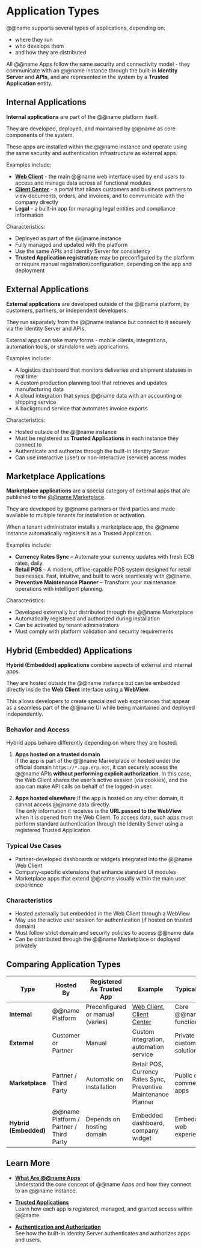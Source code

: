 # Application Types

@@name supports several types of applications, depending on:

- where they run
- who develops them
- and how they are distributed

All @@name Apps follow the same security and connectivity model - they communicate with an @@name instance through the built-in **Identity Server** and **APIs**, and are represented in the system by a **Trusted Application** entity.

## Internal Applications

**Internal applications** are part of the @@name platform itself.  

They are developed, deployed, and maintained by @@name as core components of the system.

These apps are installed within the @@name instance and operate using the same security and authentication infrastructure as external apps.

Examples include:

- **[Web Client](https://docs.erp.net/webclient/)** - the main @@name web interface used by end users to access and manage data across all functional modules
- **[Client Center](https://docs.erp.net/tech/modules/crm/clientcenter/index.html)** - a portal that allows customers and business partners to view documents, orders, and invoices, and to communicate with the company directly
- **Legal** - a built-in app for managing legal entities and compliance information

Characteristics:

- Deployed as part of the @@name instance  
- Fully managed and updated with the platform  
- Use the same APIs and Identity Server for consistency  
- **Trusted Application registration:** may be preconfigured by the platform or require manual registration/configuration, depending on the app and deployment

## External Applications

**External applications** are developed outside of the @@name platform, by customers, partners, or independent developers.

They run separately from the @@name instance but connect to it securely via the Identity Server and APIs.

External apps can take many forms - mobile clients, integrations, automation tools, or standalone web applications.

Examples include:

- A logistics dashboard that monitors deliveries and shipment statuses in real time
- A custom production planning tool that retrieves and updates manufacturing data
- A cloud integration that syncs @@name data with an accounting or shipping service
- A background service that automates invoice exports

Characteristics:

- Hosted outside of the @@name instance  
- Must be registered as **Trusted Applications** in each instance they connect to
- Authenticate and authorize through the built-in Identity Server
- Can use interactive (user) or non-interactive (service) access modes

## Marketplace Applications

**Marketplace applications** are a special category of external apps that are published to the [@@name Marketplace](https://marketplace.erp.net/).

They are developed by @@name partners or third parties and made available to multiple tenants for installation or activation.

When a tenant administrator installs a marketplace app, the @@name instance automatically registers it as a Trusted Application.

Examples include:

- **Currency Rates Sync** – Automate your currency updates with fresh ECB rates, daily.  
- **Retail POS** – A modern, offline-capable POS system designed for retail businesses. Fast, intuitive, and built to work seamlessly with @@name.  
- **Preventive Maintenance Planner** – Transform your maintenance operations with intelligent planning.  

Characteristics:

- Developed externally but distributed through the @@name Marketplace  
- Automatically registered and authorized during installation
- Can be activated by tenant administrators
- Must comply with platform validation and security requirements

## Hybrid (Embedded) Applications

**Hybrid (Embedded) applications** combine aspects of external and internal apps.

They are hosted outside the @@name instance but can be embedded directly inside the **Web Client** interface using a **WebView**.

This allows developers to create specialized web experiences that appear as a seamless part of the @@name UI while being maintained and deployed independently.

### Behavior and Access

Hybrid apps behave differently depending on where they are hosted:

1. **Apps hosted on a trusted domain**  
   If the app is part of the @@name Marketplace or hosted under the official domain `https://*.app.erp.net`, it can securely access the @@name APIs **without performing explicit authorization**.
   In this case, the Web Client shares the user's active session (via cookies), and the app can make API calls on behalf of the logged-in user.

2. **Apps hosted elsewhere**
   If the app is hosted on any other domain, it cannot access @@name data directly.  
   The only information it receives is the **URL passed to the WebView** when it is opened from the Web Client.
   To access data, such apps must perform standard authentication through the Identity Server using a registered Trusted Application.

### Typical Use Cases

- Partner-developed dashboards or widgets integrated into the @@name Web Client
- Company-specific extensions that enhance standard UI modules
- Marketplace apps that extend @@name visually within the main user experience  

### Characteristics

- Hosted externally but embedded in the Web Client through a WebView
- May use the active user session for authentication (if hosted on trusted domain)  
- Must follow strict domain and security policies to access @@name data
- Can be distributed through the @@name Marketplace or deployed privately

## Comparing Application Types

| Type | Hosted By | Registered As Trusted App | Example | Typical Use |
|------|------------|----------------------------|----------|--------------|
| **Internal** | @@name Platform | Preconfigured or manual (varies) | [Web Client](https://docs.erp.net/webclient/), [Client Center](https://docs.erp.net/tech/modules/crm/clientcenter/index.html) | Core @@name functionality |
| **External** | Customer or Partner | Manual | Custom integration, automation service | Private or custom solutions |
| **Marketplace** | Partner / Third Party | Automatic on installation | Retail POS, Currency Rates Sync, Preventive Maintenance Planner | Public or commercial apps |
| **Hybrid (Embedded)** | @@name Platform / Partner / Third Party | Depends on hosting domain | Embedded dashboard, company widget | Embedded web experiences |

## Learn More

- **[What Are @@name Apps](what-are-erpnet-apps.md)**  
  Understand the core concept of @@name Apps and how they connect to an @@name instance.

- **[Trusted Applications](trusted-apps.md)**  
  Learn how each app is registered, managed, and granted access within @@name.

- **[Authentication and Authorization](../auth/overview.md)**  
  See how the built-in Identity Server authenticates and authorizes apps and users.
